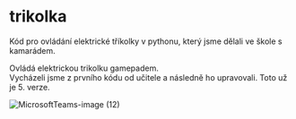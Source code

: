 # trikolka
Kód pro ovládání elektrické tříkolky v pythonu, který jsme dělali ve škole s kamarádem. 

Ovládá elektrickou trikolku gamepadem. <br>
Vycházeli jsme z prvního kódu od učitele a následně ho upravovali. Toto už je 5. verze.

![MicrosoftTeams-image (12)](https://user-images.githubusercontent.com/127532284/228023104-30da2008-b2d7-48f3-aff0-29b51dafdbc5.jpg)
